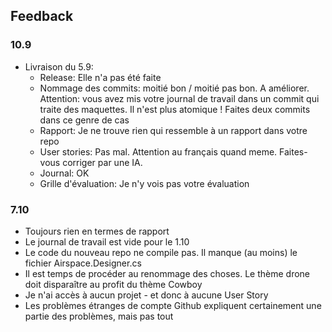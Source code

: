 ## Feedback

### 10.9

- Livraison du 5.9:
  - Release: Elle n'a pas été faite
  - Nommage des commits: moitié bon / moitié pas bon. A améliorer. Attention: vous avez mis votre journal de travail dans un commit qui traite des maquettes. Il n'est plus atomique ! Faites deux commits dans ce genre de cas
  - Rapport: Je ne trouve rien qui ressemble à un rapport dans votre repo
  - User stories: Pas mal. Attention au français quand meme. Faites-vous corriger par une IA.
  - Journal: OK
  - Grille d'évaluation: Je n'y vois pas votre évaluation

### 7.10

- Toujours rien en termes de rapport
- Le journal de travail est vide pour le 1.10
- Le code du nouveau repo ne compile pas. Il manque (au moins) le fichier Airspace.Designer.cs
- Il est temps de procéder au renommage des choses. Le thème drone doit disparaître au profit du thème Cowboy
- Je n'ai accès à aucun projet - et donc à aucune User Story
- Les problèmes étranges de compte Github expliquent certainement une partie des problèmes, mais pas tout
